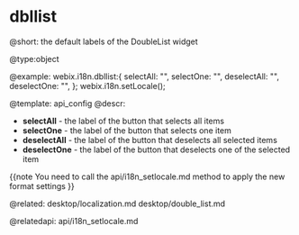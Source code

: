 dbllist
=============

@short:
	the default labels of the DoubleList widget

@type:object

@example:
webix.i18n.dbllist:{
	selectAll: "<span class='webix_icon fa-angle-double-right'></span>",
	selectOne: "<span class='webix_icon fa-angle-right'></span>",
	deselectAll: "<span class='webix_icon fa-angle-double-left'></span>",
	deselectOne: "<span class='webix_icon fa-angle-left'></span>",
};
webix.i18n.setLocale();

@template:	api_config
@descr:
- **selectAll** - the label of the button that selects all items
- **selectOne** - the label of the button that selects one item
- **deselectAll** - the label of the button that deselects all selected items
- **deselectOne** - the label of the button that deselects one of the selected item

{{note
You need to call the api/i18n_setlocale.md method to apply the new format settings
}}

@related:
	desktop/localization.md
    desktop/double_list.md

@relatedapi:
	api/i18n_setlocale.md

